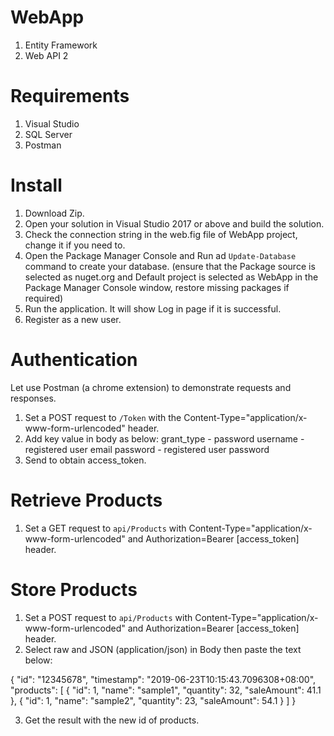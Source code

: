 # WebApp

1. Entity Framework
2. Web API 2

# Requirements

1. Visual Studio
2. SQL Server
3. Postman

# Install

1. Download Zip.
2. Open your solution in Visual Studio 2017 or above and build the solution.
3. Check the connection string in the web.fig file of WebApp project, change it if you need to.
4. Open the Package Manager Console and Run ad `Update-Database` command to create your database. (ensure that the Package source is selected as nuget.org and Default project is selected as WebApp in the Package Manager Console window, restore missing packages if required)
5. Run the application. It will show Log in page if it is successful.
6. Register as a new user.

# Authentication

Let use Postman (a chrome extension) to demonstrate requests and responses.

1. Set a POST request to `/Token` with the Content-Type="application/x-www-form-urlencoded" header.
2. Add key value in body as below:
    grant_type - password
    username - registered user email
    password - registered user password
3. Send to obtain access_token.

# Retrieve Products

1. Set a GET request to `api/Products` with Content-Type="application/x-www-form-urlencoded" and Authorization=Bearer [access_token] header.

# Store Products

1. Set a POST request to `api/Products` with Content-Type="application/x-www-form-urlencoded" and Authorization=Bearer [access_token] header.
2. Select raw and JSON (application/json) in Body then paste the text below:

{
  "id": "12345678",
  "timestamp": "2019-06-23T10:15:43.7096308+08:00",
  "products": [
    {
      "id": 1,
      "name": "sample1",
      "quantity": 32,
      "saleAmount": 41.1
    },
    {
      "id": 1,
      "name": "sample2",
      "quantity": 23,
      "saleAmount": 54.1
    }
  ]
}

3. Get the result with the new id of products.

